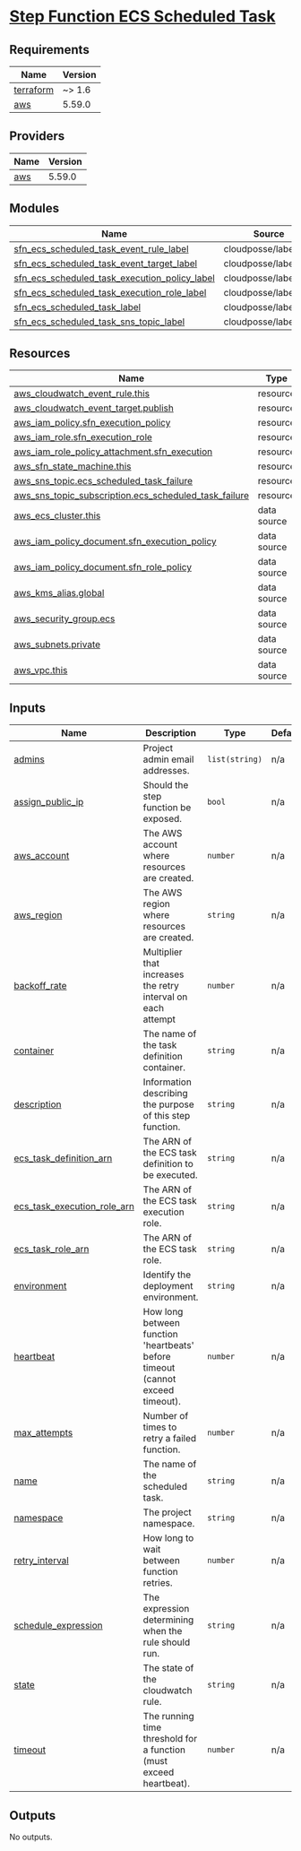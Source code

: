 # [Step Function ECS Scheduled Task](https://aws.amazon.com/step-functions)

<!-- BEGIN_TF_DOCS -->
## Requirements

| Name | Version |
|------|---------|
| <a name="requirement_terraform"></a> [terraform](#requirement\_terraform) | ~> 1.6 |
| <a name="requirement_aws"></a> [aws](#requirement\_aws) | 5.59.0 |

## Providers

| Name | Version |
|------|---------|
| <a name="provider_aws"></a> [aws](#provider\_aws) | 5.59.0 |

## Modules

| Name | Source | Version |
|------|--------|---------|
| <a name="module_sfn_ecs_scheduled_task_event_rule_label"></a> [sfn\_ecs\_scheduled\_task\_event\_rule\_label](#module\_sfn\_ecs\_scheduled\_task\_event\_rule\_label) | cloudposse/label/null | 0.25.0 |
| <a name="module_sfn_ecs_scheduled_task_event_target_label"></a> [sfn\_ecs\_scheduled\_task\_event\_target\_label](#module\_sfn\_ecs\_scheduled\_task\_event\_target\_label) | cloudposse/label/null | 0.25.0 |
| <a name="module_sfn_ecs_scheduled_task_execution_policy_label"></a> [sfn\_ecs\_scheduled\_task\_execution\_policy\_label](#module\_sfn\_ecs\_scheduled\_task\_execution\_policy\_label) | cloudposse/label/null | 0.25.0 |
| <a name="module_sfn_ecs_scheduled_task_execution_role_label"></a> [sfn\_ecs\_scheduled\_task\_execution\_role\_label](#module\_sfn\_ecs\_scheduled\_task\_execution\_role\_label) | cloudposse/label/null | 0.25.0 |
| <a name="module_sfn_ecs_scheduled_task_label"></a> [sfn\_ecs\_scheduled\_task\_label](#module\_sfn\_ecs\_scheduled\_task\_label) | cloudposse/label/null | 0.25.0 |
| <a name="module_sfn_ecs_scheduled_task_sns_topic_label"></a> [sfn\_ecs\_scheduled\_task\_sns\_topic\_label](#module\_sfn\_ecs\_scheduled\_task\_sns\_topic\_label) | cloudposse/label/null | 0.25.0 |

## Resources

| Name | Type |
|------|------|
| [aws_cloudwatch_event_rule.this](https://registry.terraform.io/providers/hashicorp/aws/5.59.0/docs/resources/cloudwatch_event_rule) | resource |
| [aws_cloudwatch_event_target.publish](https://registry.terraform.io/providers/hashicorp/aws/5.59.0/docs/resources/cloudwatch_event_target) | resource |
| [aws_iam_policy.sfn_execution_policy](https://registry.terraform.io/providers/hashicorp/aws/5.59.0/docs/resources/iam_policy) | resource |
| [aws_iam_role.sfn_execution_role](https://registry.terraform.io/providers/hashicorp/aws/5.59.0/docs/resources/iam_role) | resource |
| [aws_iam_role_policy_attachment.sfn_execution](https://registry.terraform.io/providers/hashicorp/aws/5.59.0/docs/resources/iam_role_policy_attachment) | resource |
| [aws_sfn_state_machine.this](https://registry.terraform.io/providers/hashicorp/aws/5.59.0/docs/resources/sfn_state_machine) | resource |
| [aws_sns_topic.ecs_scheduled_task_failure](https://registry.terraform.io/providers/hashicorp/aws/5.59.0/docs/resources/sns_topic) | resource |
| [aws_sns_topic_subscription.ecs_scheduled_task_failure](https://registry.terraform.io/providers/hashicorp/aws/5.59.0/docs/resources/sns_topic_subscription) | resource |
| [aws_ecs_cluster.this](https://registry.terraform.io/providers/hashicorp/aws/5.59.0/docs/data-sources/ecs_cluster) | data source |
| [aws_iam_policy_document.sfn_execution_policy](https://registry.terraform.io/providers/hashicorp/aws/5.59.0/docs/data-sources/iam_policy_document) | data source |
| [aws_iam_policy_document.sfn_role_policy](https://registry.terraform.io/providers/hashicorp/aws/5.59.0/docs/data-sources/iam_policy_document) | data source |
| [aws_kms_alias.global](https://registry.terraform.io/providers/hashicorp/aws/5.59.0/docs/data-sources/kms_alias) | data source |
| [aws_security_group.ecs](https://registry.terraform.io/providers/hashicorp/aws/5.59.0/docs/data-sources/security_group) | data source |
| [aws_subnets.private](https://registry.terraform.io/providers/hashicorp/aws/5.59.0/docs/data-sources/subnets) | data source |
| [aws_vpc.this](https://registry.terraform.io/providers/hashicorp/aws/5.59.0/docs/data-sources/vpc) | data source |

## Inputs

| Name | Description | Type | Default | Required |
|------|-------------|------|---------|:--------:|
| <a name="input_admins"></a> [admins](#input\_admins) | Project admin email addresses. | `list(string)` | n/a | yes |
| <a name="input_assign_public_ip"></a> [assign\_public\_ip](#input\_assign\_public\_ip) | Should the step function be exposed. | `bool` | n/a | yes |
| <a name="input_aws_account"></a> [aws\_account](#input\_aws\_account) | The AWS account where resources are created. | `number` | n/a | yes |
| <a name="input_aws_region"></a> [aws\_region](#input\_aws\_region) | The AWS region where resources are created. | `string` | n/a | yes |
| <a name="input_backoff_rate"></a> [backoff\_rate](#input\_backoff\_rate) | Multiplier that increases the retry interval on each attempt | `number` | n/a | yes |
| <a name="input_container"></a> [container](#input\_container) | The name of the task definition container. | `string` | n/a | yes |
| <a name="input_description"></a> [description](#input\_description) | Information describing the purpose of this step function. | `string` | n/a | yes |
| <a name="input_ecs_task_definition_arn"></a> [ecs\_task\_definition\_arn](#input\_ecs\_task\_definition\_arn) | The ARN of the ECS task definition to be executed. | `string` | n/a | yes |
| <a name="input_ecs_task_execution_role_arn"></a> [ecs\_task\_execution\_role\_arn](#input\_ecs\_task\_execution\_role\_arn) | The ARN of the ECS task execution role. | `string` | n/a | yes |
| <a name="input_ecs_task_role_arn"></a> [ecs\_task\_role\_arn](#input\_ecs\_task\_role\_arn) | The ARN of the ECS task role. | `string` | n/a | yes |
| <a name="input_environment"></a> [environment](#input\_environment) | Identify the deployment environment. | `string` | n/a | yes |
| <a name="input_heartbeat"></a> [heartbeat](#input\_heartbeat) | How long between function 'heartbeats' before timeout (cannot exceed timeout). | `number` | n/a | yes |
| <a name="input_max_attempts"></a> [max\_attempts](#input\_max\_attempts) | Number of times to retry a failed function. | `number` | n/a | yes |
| <a name="input_name"></a> [name](#input\_name) | The name of the scheduled task. | `string` | n/a | yes |
| <a name="input_namespace"></a> [namespace](#input\_namespace) | The project namespace. | `string` | n/a | yes |
| <a name="input_retry_interval"></a> [retry\_interval](#input\_retry\_interval) | How long to wait between function retries. | `number` | n/a | yes |
| <a name="input_schedule_expression"></a> [schedule\_expression](#input\_schedule\_expression) | The expression determining when the rule should run. | `string` | n/a | yes |
| <a name="input_state"></a> [state](#input\_state) | The state of the cloudwatch rule. | `string` | n/a | yes |
| <a name="input_timeout"></a> [timeout](#input\_timeout) | The running time threshold for a function (must exceed heartbeat). | `number` | n/a | yes |

## Outputs

No outputs.
<!-- END_TF_DOCS -->